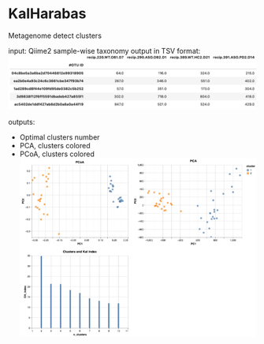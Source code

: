 # KalHarabas
Metagenome detect clusters

input: Qiime2 sample-wise taxonomy output in TSV format:
![table \t \t ](/img/table_sample.png)

outputs:
- Optimal clusters number
- PCA, clusters colored
- PCoA, clusters colored
![image](/img/visualization-2.png)
